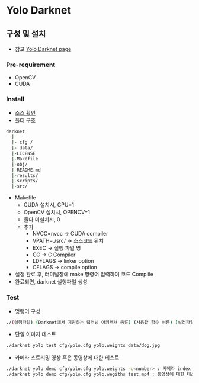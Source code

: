 # Yolo Darknet

## 구성 및 설치
- 참고
[Yolo Darknet page](https://pjreddie.com/darknet/yolo/)


### Pre-requirement
- OpenCV
- CUDA

### Install
- [소스 확인](https://github.com/pjreddie/darknet)
- 폴더 구조
~~~sh
darknet
  |
  |- cfg /
  |- data/
  |-LICENSE
  |-Makefile
  |-obj/
  |-README.md
  |-results/
  |-scripts/ 
  |-src/
~~~
- Makefile
	- CUDA 설치시, GPU=1
	- OpenCV 설치시, OPENCV=1
	- 둘다 미설치시, 0
	- 추가
		- NVCC=nvcc          -> CUDA compiler
		- VPATH=./src/       -> 소스코드 위치
		- EXEC               -> 실행 파일 명
		- CC                 -> C Compiler
		- LDFLAGS            -> linker option
		- CFLAGS             -> compile option
- 설정 완료 후, 터미널창에 make 명령어 입력하여 코드 Complile
- 완료되면, darknet 실행파일 생성

### Test

- 명령어 구성
~~~sh
./(실행파일) (Darknet에서 지원하는 딥러닝 아키텍쳐 종류) (사용할 함수 이름) (설정파일) (가중치 파일, weights) (추가옵션)
~~~

- 단일 이미지 테스트
~~~sh
./darknet yolo test cfg/yolo.cfg yolo.weights data/dog.jpg
~~~

- 카메라 스트리밍 영상 혹은 동영상에 대한 테스트
~~~sh
./darknet yolo demo cfg/yolo.cfg yolo.weights -c<number> : 카메라 index number
./darknet yolo demo cfg/yolo.cfg yolo.wegiths test.mp4 : 동영상에 대한 테스트
~~~
















